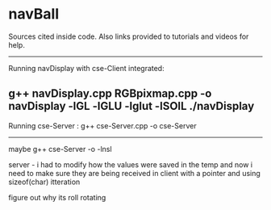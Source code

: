 # navBall

Sources cited inside code.
Also links provided to tutorials and videos for help.

---------------------------------------------------------------------------------

Running navDisplay with cse-Client integrated:

g++ navDisplay.cpp RGBpixmap.cpp -o navDisplay -lGL -lGLU -lglut -lSOIL
./navDisplay
---------------------------------------------------------------------------------

Running cse-Server :
g++ cse-Server.cpp -o cse-Server

---------------------------------------------------------------------------------

maybe
g++ cse-Server -o -lnsl




 server - i had to modify how the values were saved in the temp and now i need to make sure they are being received in client with a pointer and using sizeof(char) itteration




figure out why its roll rotating

